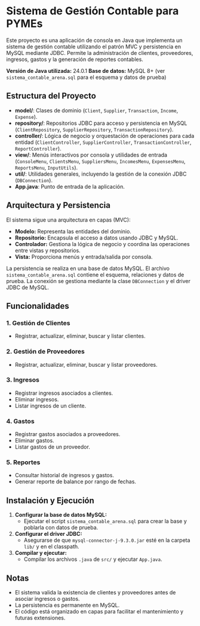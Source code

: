 
# Sistema de Gestión Contable para PYMEs

Este proyecto es una aplicación de consola en Java que implementa un sistema de gestión contable utilizando el patrón MVC y persistencia en MySQL mediante JDBC. Permite la administración de clientes, proveedores, ingresos, gastos y la generación de reportes contables.

**Versión de Java utilizada:** 24.0.1
**Base de datos:** MySQL 8+ (ver `sistema_contable_arena.sql` para el esquema y datos de prueba)

## Estructura del Proyecto

- **model/**: Clases de dominio (`Client`, `Supplier`, `Transaction`, `Income`, `Expense`).
- **repository/**: Repositorios JDBC para acceso y persistencia en MySQL (`ClientRepository`, `SupplierRepository`, `TransactionRepository`).
- **controller/**: Lógica de negocio y orquestación de operaciones para cada entidad (`ClientController`, `SupplierController`, `TransactionController`, `ReportController`).
- **view/**: Menús interactivos por consola y utilidades de entrada (`ConsoleMenu`, `ClientsMenu`, `SuppliersMenu`, `IncomesMenu`, `ExpensesMenu`, `ReportsMenu`, `InputUtils`).
- **util/**: Utilidades generales, incluyendo la gestión de la conexión JDBC (`DBConnection`).
- **App.java**: Punto de entrada de la aplicación.

## Arquitectura y Persistencia

El sistema sigue una arquitectura en capas (MVC):

- **Modelo:** Representa las entidades del dominio.
- **Repositorio:** Encapsula el acceso a datos usando JDBC y MySQL.
- **Controlador:** Gestiona la lógica de negocio y coordina las operaciones entre vistas y repositorios.
- **Vista:** Proporciona menús y entrada/salida por consola.

La persistencia se realiza en una base de datos MySQL. El archivo `sistema_contable_arena.sql` contiene el esquema, relaciones y datos de prueba. La conexión se gestiona mediante la clase `DBConnection` y el driver JDBC de MySQL.

## Funcionalidades

### 1. Gestión de Clientes
- Registrar, actualizar, eliminar, buscar y listar clientes.

### 2. Gestión de Proveedores
- Registrar, actualizar, eliminar, buscar y listar proveedores.

### 3. Ingresos
- Registrar ingresos asociados a clientes.
- Eliminar ingresos.
- Listar ingresos de un cliente.

### 4. Gastos
- Registrar gastos asociados a proveedores.
- Eliminar gastos.
- Listar gastos de un proveedor.

### 5. Reportes
- Consultar historial de ingresos y gastos.
- Generar reporte de balance por rango de fechas.

## Instalación y Ejecución

1. **Configurar la base de datos MySQL:**
   - Ejecutar el script `sistema_contable_arena.sql` para crear la base y poblarla con datos de prueba.
2. **Configurar el driver JDBC:**
   - Asegurarse de que `mysql-connector-j-9.3.0.jar` esté en la carpeta `lib/` y en el classpath.
3. **Compilar y ejecutar:**
   - Compilar los archivos `.java` de `src/` y ejecutar `App.java`.

## Notas
- El sistema valida la existencia de clientes y proveedores antes de asociar ingresos o gastos.
- La persistencia es permanente en MySQL.
- El código está organizado en capas para facilitar el mantenimiento y futuras extensiones.